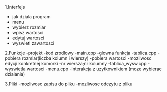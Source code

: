 1.Interfejs
- jak dziala program
 - menu
 - wybierz rozmiar
  - wpisz wartosci
 - edytuj wartosci
 - wyswietl zawartosci


2.Funkcje
-projekt
-kod zrodlowy
 -main.cpp
  -glowna funkcja
 -tablica.cpp
  -pobiera rozmiar(liczba kolumn i wierszy)
   -pobiera wartosci
  -mozliwosc edycji konkretnej komorki
   -nr wiersza;nr kolumny
 -tablica_wysw.cpp
  -wyswietla wartosci
 -menu.cpp
  -interakcja z uzytkownikiem (moze wybierac dzialania)

3.Pliki
 -mozliwosc zapisu do pliku
 -mozliwosc odczytu z pliku
